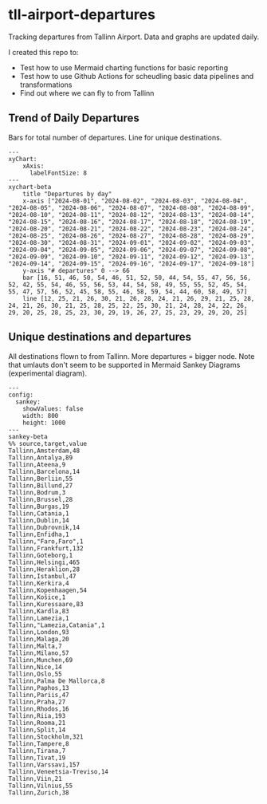 # tll-airport-departures

Tracking departures from Tallinn Airport. Data and graphs are updated daily.

I created this repo to:
- Test how to use Mermaid charting functions for basic reporting
- Test how to use Github Actions for scheudling basic data pipelines and transformations
- Find out where we can fly to from Tallinn

## Trend of Daily Departures

Bars for total number of departures. Line for unique destinations.

```mermaid
---
xyChart:
    xAxis:
      labelFontSize: 8
---
xychart-beta
    title "Departures by day"
    x-axis ["2024-08-01", "2024-08-02", "2024-08-03", "2024-08-04", "2024-08-05", "2024-08-06", "2024-08-07", "2024-08-08", "2024-08-09", "2024-08-10", "2024-08-11", "2024-08-12", "2024-08-13", "2024-08-14", "2024-08-15", "2024-08-16", "2024-08-17", "2024-08-18", "2024-08-19", "2024-08-20", "2024-08-21", "2024-08-22", "2024-08-23", "2024-08-24", "2024-08-25", "2024-08-26", "2024-08-27", "2024-08-28", "2024-08-29", "2024-08-30", "2024-08-31", "2024-09-01", "2024-09-02", "2024-09-03", "2024-09-04", "2024-09-05", "2024-09-06", "2024-09-07", "2024-09-08", "2024-09-09", "2024-09-10", "2024-09-11", "2024-09-12", "2024-09-13", "2024-09-14", "2024-09-15", "2024-09-16", "2024-09-17", "2024-09-18"]
    y-axis "# departures" 0 --> 66
    bar [16, 51, 46, 50, 54, 46, 51, 52, 50, 44, 54, 55, 47, 56, 56, 52, 42, 55, 54, 46, 55, 56, 53, 44, 54, 58, 49, 55, 55, 52, 45, 54, 55, 47, 57, 56, 52, 45, 58, 55, 46, 58, 59, 54, 44, 60, 58, 49, 57]
    line [12, 25, 21, 26, 30, 21, 26, 28, 24, 21, 26, 29, 21, 25, 28, 24, 21, 26, 30, 21, 25, 28, 25, 22, 25, 30, 21, 24, 28, 24, 22, 26, 29, 20, 25, 28, 25, 23, 30, 29, 19, 26, 27, 25, 23, 29, 29, 20, 25]
```


## Unique destinations and departures

All destinations flown to from Tallinn. More departures = bigger node.
Note that umlauts don't seem to be supported in Mermaid Sankey Diagrams (experimental diagram).

```mermaid
---
config:
  sankey:
    showValues: false
    width: 800
    height: 1000
---
sankey-beta
%% source,target,value
Tallinn,Amsterdam,48
Tallinn,Antalya,89
Tallinn,Ateena,9
Tallinn,Barcelona,14
Tallinn,Berliin,55
Tallinn,Billund,27
Tallinn,Bodrum,3
Tallinn,Brussel,28
Tallinn,Burgas,19
Tallinn,Catania,1
Tallinn,Dublin,14
Tallinn,Dubrovnik,14
Tallinn,Enfidha,1
Tallinn,"Faro,Faro",1
Tallinn,Frankfurt,132
Tallinn,Goteborg,1
Tallinn,Helsingi,465
Tallinn,Heraklion,28
Tallinn,Istanbul,47
Tallinn,Kerkira,4
Tallinn,Kopenhaagen,54
Tallinn,Košice,1
Tallinn,Kuressaare,83
Tallinn,Kardla,83
Tallinn,Lamezia,1
Tallinn,"Lamezia,Catania",1
Tallinn,London,93
Tallinn,Malaga,20
Tallinn,Malta,7
Tallinn,Milano,57
Tallinn,Munchen,69
Tallinn,Nice,14
Tallinn,Oslo,55
Tallinn,Palma De Mallorca,8
Tallinn,Paphos,13
Tallinn,Pariis,47
Tallinn,Praha,27
Tallinn,Rhodos,16
Tallinn,Riia,193
Tallinn,Rooma,21
Tallinn,Split,14
Tallinn,Stockholm,321
Tallinn,Tampere,8
Tallinn,Tirana,7
Tallinn,Tivat,19
Tallinn,Varssavi,157
Tallinn,Veneetsia-Treviso,14
Tallinn,Viin,21
Tallinn,Vilnius,55
Tallinn,Zurich,38


```
